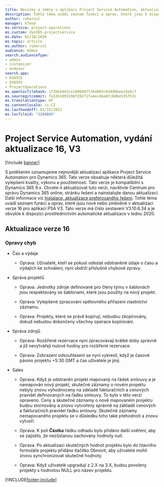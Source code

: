 ```yaml
---
title: Novinky a změny v aplikaci Project Service Automation, aktualizace verze 16, V3
description: Tohle téma uvádí seznam funkcí a oprav, které jsou k dispozici v Project Service Automation, aktualizace verze 16, V3.
author: ruhercul
manager: kfend
ms.service: project-operations
ms.custom: dyn365-projectservice
ms.date: 02/18/2020
ms.topic: article
ms.author: ruhercul
audience: Admin
search.audienceType:
- admin
- customizer
- enduser
search.app:
- D365CE
- D365PS
- ProjectOperations
ms.openlocfilehash: 1f3bb4442ce1d06807f264003c930dbbee19a5c7
ms.sourcegitcommit: fa32b1893286f20271fa4ec4be8fc68bd135f53c
ms.translationtype: HT
ms.contentlocale: cs-CZ
ms.lasthandoff: 02/15/2021
ms.locfileid: "5280885"
---
```

# <a name="project-service-automation-update-release-16-v3"></a>Project Service Automation, vydání aktualizace 16, V3

[!include [banner](../includes/psa-now-project-operations.md)]

S potěšením oznamujeme nejnovější aktualizaci aplikace Project Service Automation pro Dynamics 365. Tato verze obsahuje některá důležitá vylepšení kvality, výkonu a použitelnosti.  Tato verze je kompatibilní s Dynamics 365 9.x. Chcete-li aktualizovat tuto verzi, navštivte Centrum pro správu Dynamics 365 online, stránku řešení a nainstalujte danou aktualizaci. Další informace viz [Instalace, aktualizace preferovaného řešení](https://docs.microsoft.com/dynamics365/project-service/upgrade-psa-home-page).
Tohle téma uvádí seznam funkcí a oprav, které jsou nové nebo změněné v aktualizaci verze 16 pro aplikaci PSA V3. Tato verze má číslo sestavení V3.10.6.34 a je obvykle k dispozici prostřednictvím automatické aktualizace v lednu 2020.


## <a name="update-release-16"></a>Aktualizace verze 16

### <a name="bug-fixes"></a>Opravy chyb

-   Čas a výdaje

    -   Oprava: Uživatelé, kteří se pokusí odeslat odstraněné údaje o času a výdajích ke schválení, nyní obdrží příslušné chybové zprávy.

-   Správa projektů

    -   Oprava: Jednotky zdroje definované pro členy týmu v šablonách jsou respektovány se šablonami, které jsou použity na nový projekt.

    -   Oprava: Vylepšené zpracování opětovného přiřazení vlastnictví záznamu.

    -   Oprava: Projekty, které se právě kopírují, nebudou zkopírovány, dokud nebudou dokončeny všechny operace kopírování.

-   Správa zdrojů

    -   Oprava: Rozšířené rezervace nyní zpracovávají krátké doby správně a již nevytvářejí nulové hodiny pro rozšířené rezervace.

    -   Oprava: Zobrazení odsouhlasení se nyní vykreslí, když je časové pásmo projektu +5:30 GMT a čas uživatele je jiný.

-   Sales

    -   Oprava: Když je odstraněn projekt mapovaný na řádek smlouvy a je namapován nový projekt, skutečné záznamy o novém projektu nebyly znovu vyhodnoceny na základě fakturačních a cenových pravidel definovaných na řádku smlouvy. To bylo v této verzi opraveno. Ceny a skutečné záznamy o nově mapovaném projektu budou stornovány a znovu vytvořeny správně na základě cenových a fakturačních pravidel řádku smlouvy. Skutečné záznamy nemapovaného projektu se v důsledku toho také přehodnotí a znovu vytvoří.

    -   Oprava: K poli **Částka** řádku odhadu bylo přidáno další ověření, aby se zajistilo, že nezůstanou zachovány hodnoty null.

    -   Oprava: Po aktualizaci skutečných hodnot projektu bylo do hlavního formuláře projektu přidáno tlačítko Obnovit, aby uživatelé mohli znovu synchronizovat skutečné hodnoty.

    -   Oprava: Když uživatelé upgradují z 2.X na 3.X, budou povoleny projekty s hodnotou NULL pro název projektu.



[!INCLUDE[footer-include](../includes/footer-banner.md)]